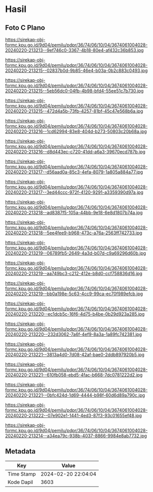 # Hasil

## Foto C Plano

https://sirekap-obj-formc.kpu.go.id/9d04/pemilu/pdpr/36/74/06/10/04/3674061004028-20240220-213213--9ef746c0-3367-4b18-80e4-af432c36b853.jpg

https://sirekap-obj-formc.kpu.go.id/9d04/pemilu/pdpr/36/74/06/10/04/3674061004028-20240220-213215--02837b0d-9b85-46e4-b03a-0b2c883c0493.jpg

https://sirekap-obj-formc.kpu.go.id/9d04/pemilu/pdpr/36/74/06/10/04/3674061004028-20240220-213215--5eb56dc0-04fb-4b98-bfd4-55ee51c7b730.jpg

https://sirekap-obj-formc.kpu.go.id/9d04/pemilu/pdpr/36/74/06/10/04/3674061004028-20240220-213215--472d4a5b-73fb-4257-81bf-45c47e568b6a.jpg

https://sirekap-obj-formc.kpu.go.id/9d04/pemilu/pdpr/36/74/06/10/04/3674061004028-20240220-213216--1cd62994-83e8-404d-b273-50803c20b68a.jpg

https://sirekap-obj-formc.kpu.go.id/9d04/pemilu/pdpr/36/74/06/10/04/3674061004028-20240220-213216--d8d443ec-c720-41dd-a6a3-39670ecd787b.jpg

https://sirekap-obj-formc.kpu.go.id/9d04/pemilu/pdpr/36/74/06/10/04/3674061004028-20240220-213217--d56aad0a-85c3-4efa-8079-1a805a884a77.jpg

https://sirekap-obj-formc.kpu.go.id/9d04/pemilu/pdpr/36/74/06/10/04/3674061004028-20240220-213217--3ed44ccc-972f-4120-9291-a3359390d97a.jpg

https://sirekap-obj-formc.kpu.go.id/9d04/pemilu/pdpr/36/74/06/10/04/3674061004028-20240220-213218--ad8387f5-105a-44bb-9e18-6e8d1807b74a.jpg

https://sirekap-obj-formc.kpu.go.id/9d04/pemilu/pdpr/36/74/06/10/04/3674061004028-20240220-213218--5ee4fee9-b968-473c-a76a-2563ff742733.jpg

https://sirekap-obj-formc.kpu.go.id/9d04/pemilu/pdpr/36/74/06/10/04/3674061004028-20240220-213219--06789fb5-2649-4a3d-b07d-c9a69296d60b.jpg

https://sirekap-obj-formc.kpu.go.id/9d04/pemilu/pdpr/36/74/06/10/04/3674061004028-20240220-213219--aa749bc3-c212-412e-b8d0-ccf758836d16.jpg

https://sirekap-obj-formc.kpu.go.id/9d04/pemilu/pdpr/36/74/06/10/04/3674061004028-20240220-213219--bb0a198e-5c63-4cc9-99ca-ec70f989efcb.jpg

https://sirekap-obj-formc.kpu.go.id/9d04/pemilu/pdpr/36/74/06/10/04/3674061004028-20240220-213220--ec1dcb5c-16f6-4d75-b4be-0b29d923a285.jpg

https://sirekap-obj-formc.kpu.go.id/9d04/pemilu/pdpr/36/74/06/10/04/3674061004028-20240220-213220--232d3062-7a6f-4ef9-8a3a-1a89fc742381.jpg

https://sirekap-obj-formc.kpu.go.id/9d04/pemilu/pdpr/36/74/06/10/04/3674061004028-20240220-213221--3813a4d0-7d08-42af-bae0-2ddb897920b5.jpg

https://sirekap-obj-formc.kpu.go.id/9d04/pemilu/pdpr/36/74/06/10/04/3674061004028-20240220-213221--610fb058-ebd5-4fac-b668-7dc0781222d2.jpg

https://sirekap-obj-formc.kpu.go.id/9d04/pemilu/pdpr/36/74/06/10/04/3674061004028-20240220-213221--0bfc424d-1d69-4444-b98f-60d6d89a790c.jpg

https://sirekap-obj-formc.kpu.go.id/9d04/pemilu/pdpr/36/74/06/10/04/3674061004028-20240220-213222--07e902e1-1441-4ed3-87f3-93c01655ef48.jpg

https://sirekap-obj-formc.kpu.go.id/9d04/pemilu/pdpr/36/74/06/10/04/3674061004028-20240220-213214--a34ea79c-938b-4037-8866-9984e8ab7732.jpg


## Metadata

| Key        | Value               |
| ---------- | ------------------- |
| Time Stamp | 2024-02-20 22:04:04 |
| Kode Dapil | 3603                |



